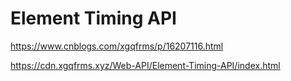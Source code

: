 # Element Timing API


https://www.cnblogs.com/xgqfrms/p/16207116.html

https://cdn.xgqfrms.xyz/Web-API/Element-Timing-API/index.html
